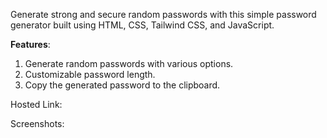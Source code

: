 Generate strong and secure random passwords with this simple password generator built using HTML, CSS, Tailwind CSS, and JavaScript.

**Features**:
1) Generate random passwords with various options.
2) Customizable password length.
3) Copy the generated password to the clipboard.

Hosted Link:

Screenshots:
